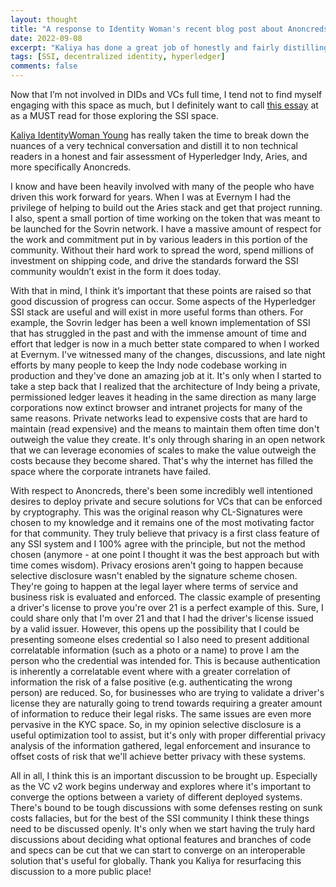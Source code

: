 ```yaml
---
layout: thought
title: "A response to Identity Woman's recent blog post about Anoncreds"
date: 2022-09-08
excerpt: "Kaliya has done a great job of honestly and fairly distilling a nuanced technical discussion about the Hyperledger SSI stack"
tags: [SSI, decentralized identity, hyperledger]
comments: false
---
```


Now that I’m not involved in DIDs and VCs full time, I tend not to find myself engaging with this space as much, but I definitely want to call [this essay](https://identitywoman.net/being-real-about-hyperledger-indy-aries-anoncreds/?utm_source=substack&utm_medium=email) at as a MUST read for those exploring the SSI space.

[Kaliya IdentityWoman Young](https://www.linkedin.com/in/kaliya/) has really taken the time to break down the nuances of a very technical conversation and distill it to non technical readers in a honest and fair assessment of Hyperledger Indy, Aries, and more specifically Anoncreds.

I know and have been heavily involved with many of the people who have driven this work forward for years. When I was at Evernym I had the privilege of helping to build out the Aries stack and get that project running. I also, spent a small portion of time working on the token that was meant to be launched for the Sovrin network. I have a massive amount of respect for the work and commitment put in by various leaders in this portion of the community. Without their hard work to spread the word, spend millions of investment on shipping code, and drive the standards forward the SSI community wouldn’t exist in the form it does today.

With that in mind, I think it’s important that these points are raised so that good discussion of progress can occur. Some aspects of the Hyperledger SSI stack are useful and will exist in more useful forms than others. For example, the Sovrin ledger has been a well known implementation of SSI that has struggled in the past and with the immense amount of time and effort that ledger is now in a much better state compared to when I worked at Evernym. I've witnessed many of the changes, discussions, and late night efforts by many people to keep the Indy node codebase working in production and they've done an amazing job at it. It's only when I started to take a step back that I realized that the architecture of Indy being a private, permissioned ledger leaves it heading in the same direction as many large corporations now extinct browser and intranet projects for many of the same reasons. Private networks lead to expensive costs that are hard to maintain (read expensive) and the means to maintain them often time don't outweigh the value they create. It's only through sharing in an open network that we can leverage economies of scales to make the value outweigh the costs because they become shared. That's why the internet has filled the space where the corporate intranets have failed. 

With respect to Anoncreds, there's been some incredibly well intentioned desires to deploy private and secure solutions for VCs that can be enforced by cryptography. This was the original reason why CL-Signatures were chosen to my knowledge and it remains one of the most motivating factor for that community. They truly believe that privacy is a first class feature of any SSI system and I 100% agree with the principle, but not the method chosen (anymore - at one point I thought it was the best approach but with time comes wisdom). Privacy erosions aren't going to happen because selective disclosure wasn't enabled by the signature scheme chosen. They're going to happen at the legal layer where terms of service and business risk is evaluated and enforced. The classic example of presenting a driver's license to prove you're over 21 is a perfect example of this. Sure, I could share only that I'm over 21 and that I had the driver's license issued by a valid issuer. However, this opens up the possibility that I could be presenting someone elses credential so I also need to present additional correlatable information (such as a photo or a name) to prove I am the person who the credential was intended for. This is because authentication is inherently a correlatable event where with a greater correlation of information the risk of a false positive (e.g. authenticating the wrong person) are reduced. So, for businesses who are trying to validate a driver's license they are naturally going to trend towards requiring a greater amount of information to reduce their legal risks. The same issues are even more pervasive in the KYC space. So, in my opinion selective disclosure is a useful optimization tool to assist, but it's only with proper differential privacy analysis of the information gathered, legal enforcement and insurance to offset costs of risk that we'll achieve better privacy with these systems.

All in all, I think this is an important discussion to be brought up. Especially as the VC v2 work begins underway and explores where it's important to converge the options between a variety of different deployed systems. There's bound to be tough discussions with some defenses resting on sunk costs fallacies, but for the best of the SSI community I think these things need to be discussed openly. It's only when we start having the truly hard discussions about deciding what optional features and branches of code and specs can be cut that we can start to converge on an interoperable solution that's useful for globally. Thank you Kaliya for resurfacing this discussion to a more public place!